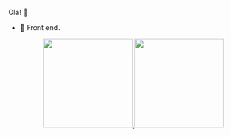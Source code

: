 Olá! 👋
- 🌱 Front end.



<div align="center">
  <a href="https://github.com/lucasdjesus">
  <img height="180em" src="https://github-readme-stats.vercel.app/api?username=lucasdjesus&show_icons=true&theme=dracula&include_all_commits=true&count_private=true"/>
  <img height="180em" src="https://github-readme-stats.vercel.app/api/top-langs/?username=lucasdjesus&layout=compact&langs_count=7&theme=dracula"/>
</div>
